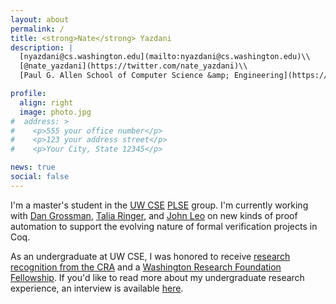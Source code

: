 ```yaml
---
layout: about
permalink: /
title: <strong>Nate</strong> Yazdani
description: |
  [nyazdani@cs.washington.edu](mailto:nyazdani@cs.washington.edu)\\
  [@nate_yazdani](https://twitter.com/nate_yazdani)\\
  [Paul G. Allen School of Computer Science &amp; Engineering](https://www.cs.washington.edu/), Seattle, USA

profile:
  align: right
  image: photo.jpg
#  address: >
#    <p>555 your office number</p>
#    <p>123 your address street</p>
#    <p>Your City, State 12345</p>

news: true
social: false
---
```


I'm a master's student in the [UW CSE](https://www.cs.washington.edu) [PLSE](http://uwplse.org) group. I'm currently working with [Dan Grossman](https://homes.cs.washington.edu/~djg/), [Talia Ringer](http://tlringer.github.io/), and [John Leo](http://halfaya.org/leo/) on new kinds of proof automation to support the evolving nature of formal verification projects in Coq.  

As an undergraduate at UW CSE, I was honored to receive [research recognition from the CRA](https://news.cs.washington.edu/2016/12/13/uw-cse-undergraduates-recognized-as-outstanding-researchers-by-the-computing-research-association/) and a [Washington Research Foundation Fellowship](https://www.washington.edu/undergradresearch/students/funding/wrff/fellows/2016-17-wrf-fellows/). If you'd like to read more about my undergraduate research experience, an interview is available [here](https://news.cs.washington.edu/2017/02/10/uw-cse-undergrad-nate-yazdanis-love-of-research-plse-es-through-his-veins/).
